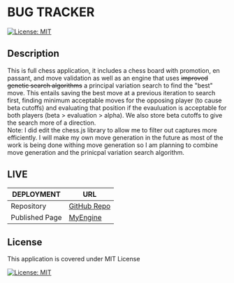 # BUG TRACKER

[![License: MIT](https://img.shields.io/badge/License-MIT-blue.svg)](https://opensource.org/licenses/MIT)

## Description

This is full chess application, it includes a chess board with promotion, en passant, and move validation as well as an engine that uses ~~improved genetic search algorithms~~ a principal variation search to find the "best" move. This entails saving the best move at a previous iteration to search first, finding minimum acceptable moves for the opposing player (to cause beta cutoffs) and evaluating that position if the evauluation is acceptable for both players (beta > evaluation > alpha). We also store beta cutoffs to give the search more of a direction. <br> Note: I did edit the chess.js library to allow me to filter out captures more efficiently. I will make my own move generation in the future as most of the work is being done withing move generation so I am planning to combine move generation and the prinicpal variation search algorithm.

## LIVE

| DEPLOYMENT     | URL              |
| -------------- | ---------------- |
| Repository     | [GitHub Repo](https://github.com/benw10-1/myChessEngine) |
| Published Page | [MyEngine](https://benw10-1.github.io/myChessEngine/) |

## License

This application is covered under MIT License

[![License: MIT](https://img.shields.io/badge/License-MIT-blue.svg)](https://opensource.org/licenses/MIT)
